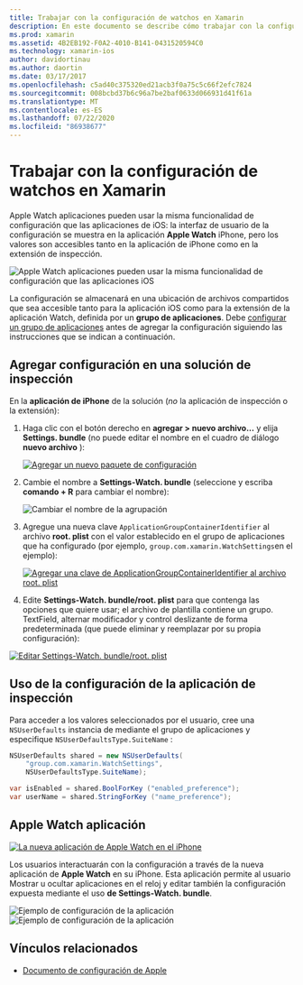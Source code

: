 ```yaml
---
title: Trabajar con la configuración de watchos en Xamarin
description: En este documento se describe cómo trabajar con la configuración de watchos en Xamarin. En él se explica cómo agregar la configuración a una solución de la aplicación de inspección, con la configuración de la aplicación y la aplicación Apple Watch en el iPhone.
ms.prod: xamarin
ms.assetid: 4B2EB192-F0A2-4010-B141-0431520594C0
ms.technology: xamarin-ios
author: davidortinau
ms.author: daortin
ms.date: 03/17/2017
ms.openlocfilehash: c5ad40c375320ed21acb3f0a75c5c66f2efc7824
ms.sourcegitcommit: 008bcbd37b6c96a7be2baf0633d066931d41f61a
ms.translationtype: MT
ms.contentlocale: es-ES
ms.lasthandoff: 07/22/2020
ms.locfileid: "86938677"
---
```

# <a name="working-with-watchos-settings-in-xamarin"></a>Trabajar con la configuración de watchos en Xamarin

Apple Watch aplicaciones pueden usar la misma funcionalidad de configuración que las aplicaciones de iOS: la interfaz de usuario de la configuración se muestra en la aplicación **Apple Watch** iPhone, pero los valores son accesibles tanto en la aplicación de iPhone como en la extensión de inspección.

![Apple Watch aplicaciones pueden usar la misma funcionalidad de configuración que las aplicaciones iOS](settings-images/intro.png)

La configuración se almacenará en una ubicación de archivos compartidos que sea accesible tanto para la aplicación iOS como para la extensión de la aplicación Watch, definida por un **grupo de aplicaciones**. Debe [configurar un grupo de aplicaciones](~/ios/watchos/app-fundamentals/app-groups.md) antes de agregar la configuración siguiendo las instrucciones que se indican a continuación.

## <a name="add-settings-in-a-watch-solution"></a>Agregar configuración en una solución de inspección

En la **aplicación de iPhone** de la solución (*no* la aplicación de inspección o la extensión):

1. Haga clic con el botón derecho en **agregar > nuevo archivo...** y elija **Settings. bundle** (no puede editar el nombre en el cuadro de diálogo **nuevo archivo** ):

   [![Agregar un nuevo paquete de configuración](settings-images/settings-add-sml.png)](settings-images/settings-add.png#lightbox)

2. Cambie el nombre a **Settings-Watch. bundle** (seleccione y escriba **comando + R** para cambiar el nombre):

   ![Cambiar el nombre de la agrupación](settings-images/settings-rename.png)

3. Agregue una nueva clave `ApplicationGroupContainerIdentifier` al archivo **root. plist** con el valor establecido en el grupo de aplicaciones que ha configurado (por ejemplo, `group.com.xamarin.WatchSettings`en el ejemplo):

   [![Agregar una clave de ApplicationGroupContainerIdentifier al archivo root. plist](settings-images/settings-appgroup-sml.png)](settings-images/settings-appgroup.png#lightbox)

4. Edite **Settings-Watch. bundle/root. plist** para que contenga las opciones que quiere usar; el archivo de plantilla contiene un grupo.
  TextField, alternar modificador y control deslizante de forma predeterminada (que puede eliminar y reemplazar por su propia configuración):

  [![Editar Settings-Watch. bundle/root. plist](settings-images/rootplist-sml.png)](settings-images/rootplist.png#lightbox)

## <a name="use-settings-in-the-watch-app"></a>Uso de la configuración de la aplicación de inspección

Para acceder a los valores seleccionados por el usuario, cree una `NSUserDefaults` instancia de mediante el grupo de aplicaciones y especifique `NSUserDefaultsType.SuiteName` :

```csharp
NSUserDefaults shared = new NSUserDefaults(
    "group.com.xamarin.WatchSettings",
    NSUserDefaultsType.SuiteName);

var isEnabled = shared.BoolForKey ("enabled_preference");
var userName = shared.StringForKey ("name_preference");
```

## <a name="apple-watch-app"></a>Apple Watch aplicación

[![La nueva aplicación de Apple Watch en el iPhone](settings-images/settings-app-sml.png)](settings-images/settings-app.png#lightbox)

Los usuarios interactuarán con la configuración a través de la nueva aplicación de **Apple Watch** en su iPhone. Esta aplicación permite al usuario Mostrar u ocultar aplicaciones en el reloj y editar también la configuración expuesta mediante el uso **de Settings-Watch. bundle**.

![Ejemplo de configuración de la aplicación](settings-images/applewatch-1.png) ![Ejemplo de configuración de la aplicación](settings-images/applewatch-2.png)

## <a name="related-links"></a>Vínculos relacionados

- [Documento de configuración de Apple](https://developer.apple.com/library/prerelease/ios/documentation/General/Conceptual/WatchKitProgrammingGuide/Settings.html#//apple_ref/doc/uid/TP40014969-CH22-SW1)
